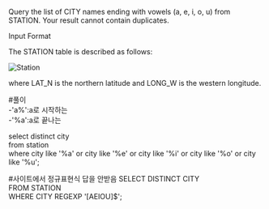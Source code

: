 Query the list of CITY names ending with vowels (a, e, i, o, u) from STATION. Your result cannot contain duplicates.

Input Format

The STATION table is described as follows:

![Station](https://s3.amazonaws.com/hr-challenge-images/9336/1449345840-5f0a551030-Station.jpg)

where LAT_N is the northern latitude and LONG_W is the western longitude.

#풀이  
-'a%':a로 시작하는  
-'%a':a로 끝나는  

select distinct city  
from station  
where city like '%a' or city like '%e' or city like '%i' or city like '%o' or city like '%u';  


#사이트에서 정규표현식 답을 안받음
SELECT DISTINCT CITY  
FROM STATION  
WHERE CITY REGEXP '[AEIOU]$';  

